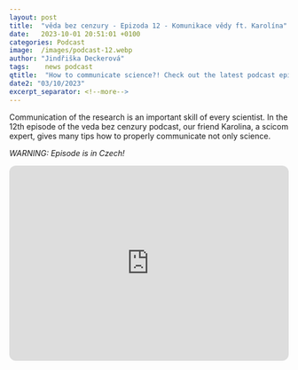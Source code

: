 ```yaml
---
layout: post
title:  "věda bez cenzury - Epizoda 12 - Komunikace vědy ft. Karolína"
date:   2023-10-01 20:51:01 +0100
categories: Podcast
image:  /images/podcast-12.webp
author: "Jindřiška Deckerová"
tags:    news podcast
qtitle:  "How to communicate science?! Check out the latest podcast episode to find out..."
date2: "03/10/2023"
excerpt_separator: <!--more-->
---
```

Communication of the research is an important skill of every scientist. In the 12th episode of the veda bez cenzury podcast, our friend Karolina, a scicom expert, gives many tips how to properly communicate not only science.
<!--more-->

*WARNING: Episode is in Czech!*

<iframe style="border-radius:12px" src="https://open.spotify.com/embed/episode/2NBuHSzf75TiAJ5OzDkqxn?utm_source=generator" width="100%" height="352" frameBorder="0" allowfullscreen="" allow="autoplay; clipboard-write; encrypted-media; fullscreen; picture-in-picture" loading="lazy"></iframe>
